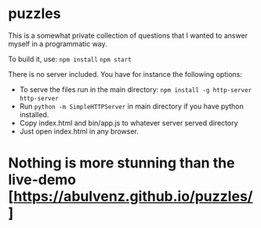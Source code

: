 # puzzles

This is a somewhat private collection of questions that I wanted to answer myself in a programmatic way.

To build it, use:
`npm install`
`npm start`

There is no server included. You have for instance the following options:

- To serve the files run in the main directory:
    `npm install -g http-server`
    `http-server`
- Run `python -m SimpleHTTPServer` in main directory if you have python installed.
- Copy index.html and bin/app.js to whatever server served directory
- Just open index.html in any browser.

# Nothing is more stunning than the live-demo [https://abulvenz.github.io/puzzles/]
